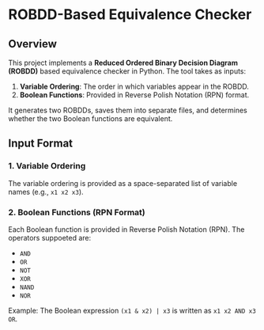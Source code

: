 # ROBDD-Based Equivalence Checker

## Overview
This project implements a **Reduced Ordered Binary Decision Diagram (ROBDD)** based equivalence checker in Python. The tool takes as inputs:

1. **Variable Ordering**: The order in which variables appear in the ROBDD.
2. **Boolean Functions**: Provided in Reverse Polish Notation (RPN) format.

It generates two ROBDDs, saves them into separate files, and determines whether the two Boolean functions are equivalent.
## Input Format
### 1. Variable Ordering
The variable ordering is provided as a space-separated list of variable names (e.g., `x1 x2 x3`).

### 2. Boolean Functions (RPN Format)
Each Boolean function is provided in Reverse Polish Notation (RPN). The operators suppoeted are:
- `AND`
- `OR`
- `NOT`
- `XOR` 
- `NAND` 
- `NOR`

Example: The Boolean expression `(x1 & x2) | x3` is written as `x1 x2 AND x3 OR`.
